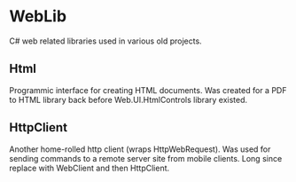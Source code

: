 # WebLib

C# web related libraries used in various old projects.  

## Html

Programmic interface for creating HTML documents.  Was created for a PDF to HTML library back before Web.UI.HtmlControls library existed.

## HttpClient

Another home-rolled http client (wraps HttpWebRequest).  Was used for sending commands to a remote server site from mobile clients.  Long since replace with WebClient and then HttpClient.  

